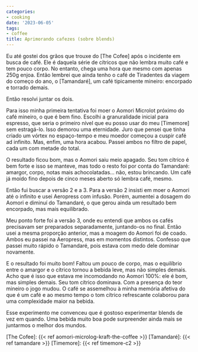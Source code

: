 ```yaml
---
categories:
- cooking
date: '2023-06-05'
tags:
- coffee
title: Aprimorando cafezes (sobre blends)
---
```


Eu até gostei dos grãos que trouxe do [The Cofee] após o incidente em busca de café. Ele é daquela série de cítricos que não lembra muito café e tem pouco corpo. No entanto, chega uma hora que mesmo com apenas 250g enjoa. Então lembrei que ainda tenho o café de Tiradentes da viagem do começo do ano, o [Tamandaré], um café tipicamente mineiro: encorpado e torrado demais.

Então resolvi juntar os dois.

Para isso minha primeira tentativa foi moer o Aomori Microlot próximo do café mineiro, o que é bem fino. Escolhi a granuralidade inicial para espresso, que seria o primeiro nível que eu posso usar do meu [Timemore] sem estragá-lo. Isso demorou uma eternidade. Juro que pensei que tinha criado um vórtex no espaço-tempo e meu moedor começou a cuspir café ad infinito. Mas, enfim, uma hora acabou. Passei ambos no filtro de papel, cada um com metade do total.

O resultado ficou bom, mas o Aomori saiu meio apagado. Seu tom cítrico é bem forte e isso se manteve, mas todo o resto foi por conta do Tamandaré: amargor, corpo, notas mais achocolatadas... não, estou brincando. Um café já moído fino depois de cinco meses aberto só lembra café, mesmo.

Então fui buscar a versão 2 e a 3. Para a versão 2 insisti em moer o Aomori até o infinito e usei Aeropress com infusão. Porém, aumentei a dosagem do Aomori e diminuí do Tamandaré, o que gerou ainda um resultado bem encorpado, mas mais equilibrado.

Meu ponto forte foi a versão 3, onde eu entendi que ambos os cafés precisavam ser preparados separadamente, juntando-os no final. Então usei a mesma proporção anterior, mas a moagem do Aomori foi de coado. Ambos eu passei na Aeropress, mas em momentos distintos. Confesso que passei muito rápido o Tamandaré, pois estava com medo dele dominar novamente.

E o resultado foi muito bom! Faltou um pouco de corpo, mas o equilíbrio entre o amargor e o cítrico tornou a bebida leve, mas não simples demais. Acho que é isso que estava me incomodando no Aomori 100%: ele é bom, mas simples demais. Seu tom cítrico dominava. Com a presença do teor mineiro o jogo mudou. O café se assemelhou à minha memória afetiva do que é um café e ao mesmo tempo o tom cítrico refrescante colaborou para uma complexidade maior na bebida.

Esse experimento me convenceu que é gostoso experimentar blends de vez em quando. Uma bebida muito boa pode surpreender ainda mais se juntarmos o melhor dos mundos.

[The Cofee]: {{< ref aomori-microlog-kraft-the-coffee >}}
[Tamandaré]: {{< ref tamandare >}}
[Timemore]: {{< ref timemore-c2 >}}
